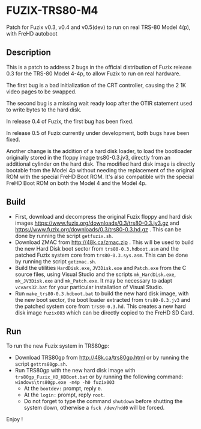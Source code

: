 # FUZIX-TRS80-M4


Patch for Fuzix v0.3, v0.4 and v0.5(dev) to run on real TRS-80 Model 4(p), with FreHD autoboot


## Description

This is a patch to address 2 bugs in the official distribution of Fuzix release 0.3 for the TRS-80 Model 4-4p, to allow Fuzix to run on real hardware.

The first bug is a bad initialization of the CRT controller, causing the 2 1K video pages to be swapped.

The second bug is a missing wait ready loop after the OTIR statement used to write bytes to the hard disk.

In release 0.4 of Fuzix, the first bug has been fixed.

In release 0.5 of Fuzix currently under development, both bugs have been fixed.

Another change is the addition of a hard disk loader, to load the bootloader originally stored in the floppy image trs80-0.3.jv3, directly from an additional cylinder on the hard disk. The modified hard disk image is directly bootable from the Model 4p without needing the replacement of the original ROM with the special FreHD Boot ROM. It's also compatible with the special FreHD Boot ROM on both the Model 4 and the Model 4p.


## Build

- First, download and decompress the original Fuzix floppy and hard disk images https://www.fuzix.org/downloads/0.3/trs80-0.3.jv3.gz and https://www.fuzix.org/downloads/0.3/trs80-0.3.hd.gz . This can be done by running the script `getfuzix.sh`.
- Download ZMAC from http://48k.ca/zmac.zip . This will be used to build the new Hard Disk boot sector from `trs80-0.3.hdboot.asm` and the patched Fuzix system core from `trs80-0.3.sys.asm`. This can be done by running the script `getzmac.sh`.
- Build the utilities `HardDisk.exe`, `JV3Disk.exe` and `Patch.exe` from the C source files, using Visual Studio and the scripts `mk_HardDisk.exe`, `mk_JV3Disk.exe` and `mk_Patch.exe`. It may be necessary to adapt `vcvars32.bat` for your particular installation of Visual Studio.
- Run `make_trs80-0.3.hdboot.bat` to build the new hard disk image, with the new boot sector, the boot loader extracted from `trs80-0.3.jv3` and the patched system core from `trs80-0.3.hd`. This creates a new hard disk image `fuzix003` which can be directly copied to the FreHD SD Card.


## Run

To run the new Fuzix system in TRS80gp:

- Download TRS80gp from http://48k.ca/trs80gp.html or by running the script `gettrs80gp.sh`.
- Run TRS80gp with the new hard disk image with `trs80gp_Fuzix_HD_HDBoot.bat` or by running the following command:
`windows\trs80gp.exe -m4p -h0 fuzix003`
  - At the `bootdev:` prompt, reply `0`.
  - At the `login:` prompt, reply `root`.
  - Do not forget to type the command `shutdown` before shutting the system down, otherwise a `fsck /dev/hdd0` will be forced.
  


Enjoy !
